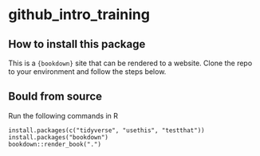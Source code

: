 # github_intro_training

## How to install this package
This is a `{bookdown}` site that can be rendered to a website.
Clone the repo to your environment and follow the steps below.

## Bould from source

Run the following commands in R

```
install.packages(c("tidyverse", "usethis", "testthat"))
install.packages("bookdown")
bookdown::render_book(".")
```
